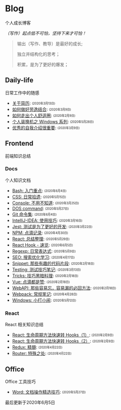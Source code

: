 
# Blog
个人成长博客

*（写作）起点低不可怕，坚持下来才可怕！*

> 输出（写作、教导）是最好的成长;
> 
> 独立并结构化的思考；
> 
> 积累，是为了更好的爆发；
> 
## Daily-life
日常工作中的随感

- [关于简历](/daily-life/AboutResume.md): <sub><sup>(2020年3月13日)</sup></sub>
- [如何做好劳逸结合](/daily-life/CombineExertionAndRest.md): <sub><sup>(2020年3月9日)</sup></sub>
- [如何走出个人舒适圈](/daily-life/GetOutOfYourComfortZone.md): <sub><sup>(2020年2月9日)</sup></sub>
- [个人装换机之 Windows 系列](/daily-life/InstallSystem-windows.md): <sub><sup>(2020年5月28日)</sup></sub>
- [优秀的自我介绍很重要](/daily-life/TheImportantOfSelfIntroduction.md): <sub><sup>(2020年3月9日)</sup></sub>

## Frontend
前端知识总结


### Docs
个人知识文档

- [Bash: 入门重点](/frontend/docs/Bash.md): <sub><sup>(2020年6月4日)</sup></sub>
- [CSS: 日常拾遗](/frontend/docs/CSS.md): <sub><sup>(2020年5月15日)</sup></sub>
- [Console: 不用不知道](/frontend/docs/Console.md): <sub><sup>(2020年3月25日)</sup></sub>
- [DOS command](/frontend/docs/Dos.md): <sub><sup>(2020年5月27日)</sup></sub>
- [Git 命令集](/frontend/docs/Git.md): <sub><sup>(2020年6月4日)</sup></sub>
- [IntelliJ-IDEA: 使用技巧](/frontend/docs/IntelliJ-IDEA.md): <sub><sup>(2020年3月16日)</sup></sub>
- [Jest: 测试是为了更好的开发](/frontend/docs/Jest.md): <sub><sup>(2020年3月22日)</sup></sub>
- [NPM: 点滴记录](/frontend/docs/NPM.md): <sub><sup>(2020年4月30日)</sup></sub>
- [React: 总结整理](/frontend/docs/React.md): <sub><sup>(2020年5月29日)</sup></sub>
- [React Hook - 速览](/frontend/docs/ReactHook.md): <sub><sup>(2020年6月5日)</sup></sub>
- [Regexp: 日常表达式](/frontend/docs/Regexp.md): <sub><sup>(2020年5月9日)</sup></sub>
- [SEO: 搜索优化学习](/frontend/docs/SEO.md): <sub><sup>(2020年4月17日)</sup></sub>
- [Snippet: 那些有趣的代码片段](/frontend/docs/Snippet.md): <sub><sup>(2020年2月18日)</sup></sub>
- [Testing: 测试技巧笔记](/frontend/docs/Testing.md): <sub><sup>(2020年3月13日)</sup></sub>
- [Tricks: 技巧黑暗料理](/frontend/docs/Tricks.md): <sub><sup>(2020年2月18日)</sup></sub>
- [Vue: 点滴都是赞](/frontend/docs/Vue.md): <sub><sup>(2020年2月18日)</sup></sub>
- [WebAPI: 那些容易忘，容易漏的必回方法](/frontend/docs/WebAPI.md): <sub><sup>(2020年2月18日)</sup></sub>
- [Webpack: 常规笔记](/frontend/docs/Webpack.md): <sub><sup>(2020年4月28日)</sup></sub>
- [Windows: 小打小闹](/frontend/docs/Windows.md): <sub><sup>(2020年5月12日)</sup></sub>

### React
React 相关知识总结

- [React: 生命周期方法快速转 Hooks（1）](/frontend/react/React-%E7%94%9F%E5%91%BD%E5%91%A8%E6%9C%9F%E6%96%B9%E6%B3%95%E5%BF%AB%E9%80%9F%E8%BD%AC%20Hooks%EF%BC%881%EF%BC%89.md): <sub><sup>(2020年2月9日)</sup></sub>
- [React: 生命周期方法快速转 Hooks（2）](/frontend/react/React-%E7%94%9F%E5%91%BD%E5%91%A8%E6%9C%9F%E6%96%B9%E6%B3%95%E5%BF%AB%E9%80%9F%E8%BD%AC%20Hooks%EF%BC%882%EF%BC%89.md): <sub><sup>(2020年2月9日)</sup></sub>
- [Redux: 精髓](/frontend/react/Redux.md): <sub><sup>(2020年4月22日)</sup></sub>
- [Router: 特殊之处](/frontend/react/Router.md): <sub><sup>(2020年4月22日)</sup></sub>

## Office
Office 工具技巧

- [Word: 文档操作精选技巧](/office/Word.md): <sub><sup>(2020年5月27日)</sup></sub>

最后更新于2020年6月5日
